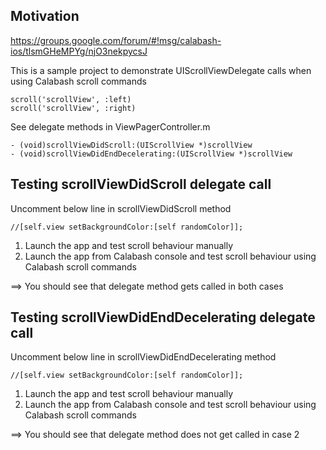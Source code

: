 ## Motivation

https://groups.google.com/forum/#!msg/calabash-ios/tlsmGHeMPYg/njO3nekpycsJ

This is a sample project to demonstrate UIScrollViewDelegate calls when using Calabash scroll commands

```
scroll('scrollView', :left)
scroll('scrollView', :right)
```

See delegate methods in ViewPagerController.m

```
- (void)scrollViewDidScroll:(UIScrollView *)scrollView
- (void)scrollViewDidEndDecelerating:(UIScrollView *)scrollView
```

## Testing scrollViewDidScroll delegate call

Uncomment below line in scrollViewDidScroll method

```
//[self.view setBackgroundColor:[self randomColor]];
```

1. Launch the app and test scroll behaviour manually
2. Launch the app from Calabash console and test scroll behaviour using Calabash scroll commands

==> You should see that delegate method gets called in both cases

## Testing scrollViewDidEndDecelerating delegate call

Uncomment below line in scrollViewDidEndDecelerating method

```
//[self.view setBackgroundColor:[self randomColor]];
```

1. Launch the app and test scroll behaviour manually
2. Launch the app from Calabash console and test scroll behaviour using Calabash scroll commands

==> You should see that delegate method does not get called in case 2